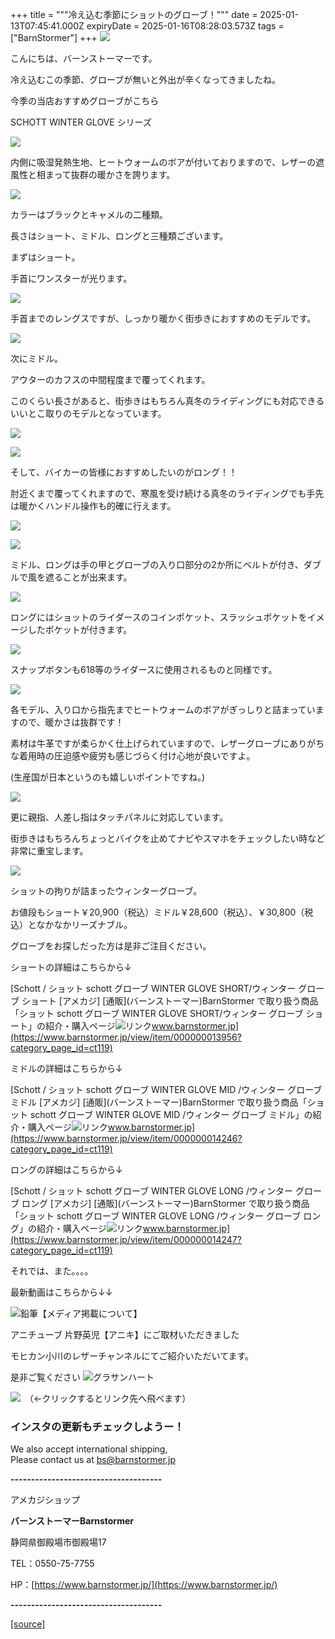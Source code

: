 +++
title = """冷え込む季節にショットのグローブ！"""
date = 2025-01-13T07:45:41.000Z
expiryDate = 2025-01-16T08:28:03.573Z
tags = ["BarnStormer"]
+++
[![](https://stat.ameba.jp/user_images/20231023/16/barnstormer-go/b2/03/p/o0420015015354743273.png)](https://ameblo.jp/barnstormer-go/entry-12825670498.html)

こんにちは、バーンストーマーです。

冷え込むこの季節、グローブが無いと外出が辛くなってきましたね。

今季の当店おすすめグローブがこちら

SCHOTT WINTER GLOVE シリーズ

[![](https://stat.ameba.jp/user_images/20250113/13/barnstormer-go/a3/48/j/o0700046615532670371.jpg)](https://stat.ameba.jp/user_images/20250113/13/barnstormer-go/a3/48/j/o0700046615532670371.jpg)

内側に吸湿発熱生地、ヒートウォームのボアが付いておりますので、レザーの遮風性と相まって抜群の暖かさを誇ります。

[![](https://stat.ameba.jp/user_images/20250113/13/barnstormer-go/7c/6d/j/o0700046615532670372.jpg)](https://stat.ameba.jp/user_images/20250113/13/barnstormer-go/7c/6d/j/o0700046615532670372.jpg)

カラーはブラックとキャメルの二種類。

長さはショート、ミドル、ロングと三種類ございます。

まずはショート。

手首にワンスターが光ります。

[![](https://stat.ameba.jp/user_images/20250113/13/barnstormer-go/1f/9b/j/o0466070015532670396.jpg)](https://stat.ameba.jp/user_images/20250113/13/barnstormer-go/1f/9b/j/o0466070015532670396.jpg)

手首までのレングスですが、しっかり暖かく街歩きにおすすめのモデルです。

[![](https://stat.ameba.jp/user_images/20250113/13/barnstormer-go/64/d1/j/o0466070015532670383.jpg)](https://stat.ameba.jp/user_images/20250113/13/barnstormer-go/64/d1/j/o0466070015532670383.jpg)

次にミドル。

アウターのカフスの中間程度まで覆ってくれます。

このくらい長さがあると、街歩きはもちろん真冬のライディングにも対応できるいいとこ取りのモデルとなっています。

[![](https://stat.ameba.jp/user_images/20250113/13/barnstormer-go/59/69/j/o0466070015532670401.jpg)](https://stat.ameba.jp/user_images/20250113/13/barnstormer-go/59/69/j/o0466070015532670401.jpg)

[![](https://stat.ameba.jp/user_images/20250113/13/barnstormer-go/5f/5f/j/o0466070015532670379.jpg)](https://stat.ameba.jp/user_images/20250113/13/barnstormer-go/5f/5f/j/o0466070015532670379.jpg)

そして、バイカーの皆様におすすめしたいのがロング！！

肘近くまで覆ってくれますので、寒風を受け続ける真冬のライディングでも手先は暖かくハンドル操作も的確に行えます。

[![](https://stat.ameba.jp/user_images/20250113/13/barnstormer-go/12/2f/j/o0466070015532670403.jpg)](https://stat.ameba.jp/user_images/20250113/13/barnstormer-go/12/2f/j/o0466070015532670403.jpg)

[![](https://stat.ameba.jp/user_images/20250113/13/barnstormer-go/f9/83/j/o0466070015532670377.jpg)](https://stat.ameba.jp/user_images/20250113/13/barnstormer-go/f9/83/j/o0466070015532670377.jpg)

ミドル、ロングは手の甲とグローブの入り口部分の2か所にベルトが付き、ダブルで風を遮ることが出来ます。

[![](https://stat.ameba.jp/user_images/20250113/13/barnstormer-go/11/50/j/o0466070015532670413.jpg)](https://stat.ameba.jp/user_images/20250113/13/barnstormer-go/11/50/j/o0466070015532670413.jpg)

ロングにはショットのライダースのコインポケット、スラッシュポケットをイメージしたポケットが付きます。

[![](https://stat.ameba.jp/user_images/20250113/13/barnstormer-go/de/fb/j/o0466070015532670387.jpg)](https://stat.ameba.jp/user_images/20250113/13/barnstormer-go/de/fb/j/o0466070015532670387.jpg)

スナップボタンも618等のライダースに使用されるものと同様です。

[![](https://stat.ameba.jp/user_images/20250113/13/barnstormer-go/c4/62/j/o0466070015532670385.jpg)](https://stat.ameba.jp/user_images/20250113/13/barnstormer-go/c4/62/j/o0466070015532670385.jpg)

各モデル、入り口から指先までヒートウォームのボアがぎっしりと詰まっていますので、暖かさは抜群です！

素材は牛革ですが柔らかく仕上げられていますので、レザーグローブにありがちな着用時の圧迫感や疲労も感じづらく付け心地が良いですよ。

(生産国が日本というのも嬉しいポイントですね。)

[![](https://stat.ameba.jp/user_images/20250113/13/barnstormer-go/4b/a9/j/o0466070015532670389.jpg)](https://stat.ameba.jp/user_images/20250113/13/barnstormer-go/4b/a9/j/o0466070015532670389.jpg)

更に親指、人差し指はタッチパネルに対応しています。

街歩きはもちろんちょっとバイクを止めてナビやスマホをチェックしたい時など非常に重宝します。

[![](https://stat.ameba.jp/user_images/20250113/13/barnstormer-go/38/83/j/o0466070015532670395.jpg)](https://stat.ameba.jp/user_images/20250113/13/barnstormer-go/38/83/j/o0466070015532670395.jpg)

ショットの拘りが詰まったウィンターグローブ。

お値段もショート￥20,900（税込）ミドル￥28,600（税込）、￥30,800（税込）となかなかリーズナブル。

グローブをお探しだった方は是非ご注目ください。

ショートの詳細はこちらから↓

[Schott / ショット schott グローブ WINTER GLOVE SHORT/ウィンター グローブ ショート \[アメカジ\] \[通販\](バーンストーマー)BarnStormer で取り扱う商品「ショット schott グローブ WINTER GLOVE SHORT/ウィンター グローブ ショート」の紹介・購入ページ![リンク](https://c.stat100.ameba.jp/ameblo/symbols/v3.20.0/svg/gray/editor_link.svg)www.barnstormer.jp](https://www.barnstormer.jp/view/item/000000013956?category_page_id=ct119)

ミドルの詳細はこちらから↓

[Schott / ショット schott グローブ WINTER GLOVE MID /ウィンター グローブ ミドル \[アメカジ\] \[通販\](バーンストーマー)BarnStormer で取り扱う商品「ショット schott グローブ WINTER GLOVE MID /ウィンター グローブ ミドル」の紹介・購入ページ![リンク](https://c.stat100.ameba.jp/ameblo/symbols/v3.20.0/svg/gray/editor_link.svg)www.barnstormer.jp](https://www.barnstormer.jp/view/item/000000014246?category_page_id=ct119)

ロングの詳細はこちらから↓

[Schott / ショット schott グローブ WINTER GLOVE LONG /ウィンター グローブ ロング \[アメカジ\] \[通販\](バーンストーマー)BarnStormer で取り扱う商品「ショット schott グローブ WINTER GLOVE LONG /ウィンター グローブ ロング」の紹介・購入ページ![リンク](https://c.stat100.ameba.jp/ameblo/symbols/v3.20.0/svg/gray/editor_link.svg)www.barnstormer.jp](https://www.barnstormer.jp/view/item/000000014247?category_page_id=ct119)

それでは、また。。。。

最新動画はこちらから↓↓

![鉛筆](https://stat100.ameba.jp/blog/ucs/img/char/char3/519.png)【メディア掲載について】

アニチューブ 片野英児【アニキ】にご取材いただきました

モヒカン小川のレザーチャンネルにてご紹介いただいてます。

是非ご覧ください ![グラサンハート](https://stat100.ameba.jp/blog/ucs/img/char/char3/148.png)

[![](https://stat.ameba.jp/user_images/20230412/16/barnstormer-go/6a/23/p/o0108010815269242493.png)](https://www.instagram.com/barnstormer_daily/)　（←クリックするとリンク先へ飛べます）

### インスタの更新もチェックしようー！

We also accept international shipping,  
Please contact us at bs@barnstormer.jp

**\-------------------------------------**

アメカジショップ

**バーンストーマーBarnstormer**

静岡県御殿場市御殿場17

TEL：0550-75-7755

HP：[https://www.barnstormer.jp/](https://www.barnstormer.jp/)

**\-------------------------------------**

[[source]](https://ameblo.jp/barnstormer-go/entry-12882282429.html)
